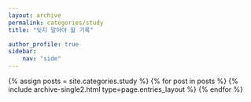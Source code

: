 ```yaml
---
layout: archive
permalink: categories/study
title: "잊지 말아야 할 기록"

author_profile: true
sidebar:
    nav: "side"
---
```


{% assign posts = site.categories.study %}
{% for post in posts %} {% include archive-single2.html type=page.entries_layout %} {% endfor %}